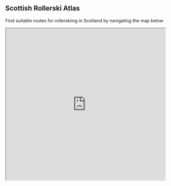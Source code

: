 ## Scottish Rollerski Atlas

Find suitable routes for rollerskiing in Scotland by navigating the map below

<iframe src="https://www.google.com/maps/d/embed?mid=1JsZ0qoeoCehcQnX9fXjmDTCpxYl9QLdc&ll=55.88576824570927%2C-3.1736299521062628&z=12" height=480 allowfullscreen
      style="width:100%;"></iframe>
